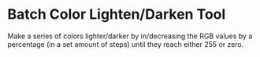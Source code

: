 # Batch Color Lighten/Darken Tool
Make a series of colors lighter/darker by in/decreasing the RGB values by a percentage (in a set amount of steps) until they reach either 255 or zero.

